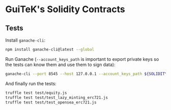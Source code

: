 # GuiTeK's Solidity Contracts

## Tests

Install `ganache-cli`:
```bash
npm install ganache-cli@latest --global
```

Run Ganache (`--account_keys_path` is important to export private keys so the tests can know them and use them to sign data):
```bash
ganache-cli --port 8545 --host 127.0.0.1 --account_keys_path ${SOLIDITY_CONTRACTS_REPOSITORY_ROOT}/test/ganache_account_keys.json
```

And finally run the tests:
```bash
truffle test test/equity.js
truffle test test/test_lazy_minting_erc721.js
truffle test test/test_opensea_erc721.js
```
